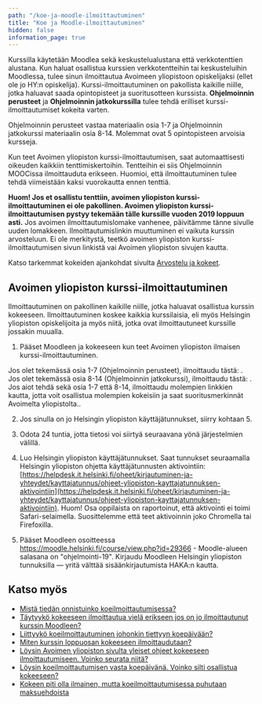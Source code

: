 ```yaml
---
path: "/koe-ja-moodle-ilmoittautuminen"
title: "Koe ja Moodle-ilmoittautuminen"
hidden: false
information_page: true
---
```


Kurssilla käytetään Moodlea sekä keskustelualustana että verkkotenttien alustana. Kun haluat osallistua kurssien verkkotentteihin tai keskusteluihin Moodlessa, tulee sinun ilmoittautua Avoimeen yliopistoon opiskelijaksi (ellet ole jo HY:n opiskelija). Kurssi-ilmoittautuminen on pakollista kaikille niille, jotka haluavat saada opintopisteet ja suoritusotteen kurssista. **Ohjelmoinnin perusteet** ja **Ohjelmoinnin jatkokurssilla** tulee tehdä erilliset kurssi-ilmoittautumiset kokeita varten.

Ohjelmoinnin perusteet vastaa materiaalin osia 1-7 ja Ohjelmoinnin jatkokurssi materiaalin osia 8-14. Molemmat ovat 5 opintopisteen arvoisia kursseja.

Kun teet Avoimen yliopiston kurssi-ilmoittautumisen, saat automaattisesti oikeuden kaikkiin tenttimiskertoihin. Tentteihin ei siis Ohjelmoinnin MOOCissa ilmoittauduta erikseen. Huomioi, että ilmoittautuminen tulee tehdä viimeistään kaksi vuorokautta ennen tenttiä.

<b>Huom! Jos et osallistu tenttiin, avoimen yliopiston kurssi-ilmoittautuminen ei ole pakollinen. Avoimen yliopiston kurssi-ilmoittautumisen pystyy tekemään tälle kurssille vuoden 2019 loppuun asti.</b> Jos avoimen ilmoittautumislomake vanhenee, päivitämme tänne sivulle uuden lomakkeen. Ilmoittautumislinkin muuttuminen ei vaikuta kurssin arvosteluun.  Ei ole merkitystä, teetkö avoimen yliopiston kurssi-ilmoittautumisen sivun linkistä vai Avoimen yliopiston sivujen kautta.

Katso tarkemmat kokeiden ajankohdat sivulta [Arvostelu ja kokeet](/arvostelu-ja-kokeet).

## Avoimen yliopiston kurssi-ilmoittautuminen

Ilmoittautuminen on pakollinen kaikille niille, jotka haluavat osallistua kurssin kokeeseen. Ilmoittautuminen koskee kaikkia kurssilaisia, eli myös Helsingin yliopiston opiskelijoita ja myös niitä, jotka ovat ilmoittautuneet kurssille jossakin muualla.

1. Pääset Moodleen ja kokeeseen kun teet Avoimen yliopiston ilmaisen kurssi-ilmoittautuminen.

Jos olet tekemässä osia 1-7 (Ohjelmoinnin perusteet), ilmoittaudu tästä: <registration-link></registration-link>. Jos olet tekemässä osia 8-14 (Ohjelmoinnin jatkokurssi), ilmoittaudu tästä: <registration-link-ohja></registration-link-ohja>. Jos aiot tehdä sekä osia 1-7 että 8-14, ilmoittaudu molempien linkkien kautta, jotta voit osallistua molempien kokeisiin ja saat suoritusmerkinnät Avoimelta yliopistolta..

2. Jos sinulla on jo Helsingin yliopiston käyttäjätunnukset, siirry kohtaan 5.

3. Odota 24 tuntia, jotta tietosi voi siirtyä seuraavana yönä järjestelmien välillä.

4. Luo Helsingin yliopiston käyttäjätunnukset. Saat tunnukset seuraamalla Helsingin yliopiston ohjetta käyttäjätunnusten aktivointiin: [https://helpdesk.it.helsinki.fi/oheet/kirjautuminen-ja-yhteydet/kayttajatunnus/ohjeet-yliopiston-kayttajatunnuksen-aktivointiin](https://helpdesk.it.helsinki.fi/oheet/kirjautuminen-ja-yhteydet/kayttajatunnus/ohjeet-yliopiston-kayttajatunnuksen-aktivointiin). Huom! Osa oppilaista on raportoinut, että aktivointi ei toimi Safari-selaimella. Suosittelemme että teet aktivoinnin joko Chromella tai Firefoxilla.

5. Pääset Moodleen osoitteessa https://moodle.helsinki.fi/course/view.php?id=29366 - Moodle-alueen salasana on "ohjelmointi-19". Kirjaudu Moodleen Helsingin yliopiston tunnuksilla — yritä välttää sisäänkirjautumista HAKA:n kautta.


## Katso myös

* [Mistä tiedän onnistuinko koeilmoittautumisessa?](/usein-kysytyt-kysymykset#heading-mista-tiedan-onnistuinko-koeilmoittautumisessa)
* [Täytyykö kokeeseen ilmoittautua vielä erikseen jos on jo ilmoittautunut kurssin Moodleen?](/usein-kysytyt-kysymykset#heading-taytyyko-kokeeseen-ilmoittautua-viela-erikseen-jos-on-jo-ilmoittautunut-kurssin-moodleen)
* [Liittyykö koeilmoittautuminen johonkin tiettyyn koepäivään?](/usein-kysytyt-kysymykset#heading-liittyyko-koeilmoittautuminen-johonkin-tiettyyn-koepaivaan)
* [Miten kurssin loppuosan kokeeseen ilmoittaudutaan?](/usein-kysytyt-kysymykset#heading-miten-kurssin-loppuosan-kokeeseen-ilmoittaudutaan)
* [Löysin Avoimen yliopiston sivulta yleiset ohjeet kokeeseen ilmoittautumiseen. Voinko seurata niitä?](/usein-kysytyt-kysymykset#heading-loysin-avoimen-yliopiston-sivulta-yleiset-ohjeet-kokeeseen-ilmoittautumiseen-voinko-seurata-niita)
* [Löysin koeilmoittautumisen vasta koepäivänä. Voinko silti osallistua kokeeseen?](/usein-kysytyt-kysymykset#heading-loysin-koeilmoittautumisen-vasta-koepaivana-voinko-silti-osallistua-kokeeseen)
* [Kokeen piti olla ilmainen, mutta koeilmoittautumisessa puhutaan maksuehdoista](/usein-kysytyt-kysymykset/#heading-kokeen-piti-olla-ilmainen-mutta-koeilmoittautumisessa-puhutaan-maksuehdoista)
